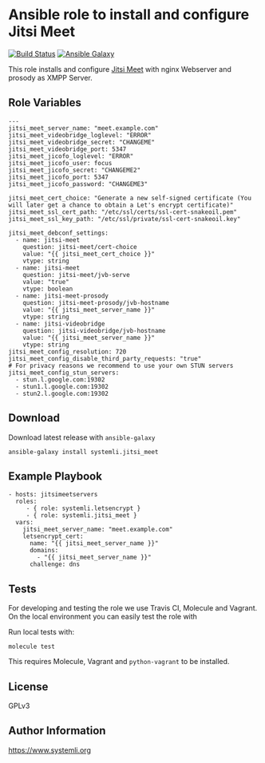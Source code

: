 # Ansible role to install and configure Jitsi Meet

[![Build Status](https://travis-ci.com/systemli/ansible-role-jitsi-meet.svg?branch=master)](https://travis-ci.com/systemli/ansible-role-jitsi-meet) [![Ansible Galaxy](http://img.shields.io/badge/ansible--galaxy-jitsi-meet-blue.svg)](https://galaxy.ansible.com/systemli/jitsi-meet/)

This role installs and configure [Jitsi Meet](https://jitsi.org/jitsi-meet/) with nginx Webserver and prosody as XMPP Server.

Role Variables
--------------

```
---
jitsi_meet_server_name: "meet.example.com"
jitsi_meet_videobridge_loglevel: "ERROR"
jitsi_meet_videobridge_secret: "CHANGEME"
jitsi_meet_videobridge_port: 5347
jitsi_meet_jicofo_loglevel: "ERROR"
jitsi_meet_jicofo_user: focus
jitsi_meet_jicofo_secret: "CHANGEME2"
jitsi_meet_jicofo_port: 5347
jitsi_meet_jicofo_password: "CHANGEME3"

jitsi_meet_cert_choice: "Generate a new self-signed certificate (You will later get a chance to obtain a Let's encrypt certificate)"
jitsi_meet_ssl_cert_path: "/etc/ssl/certs/ssl-cert-snakeoil.pem"
jitsi_meet_ssl_key_path: "/etc/ssl/private/ssl-cert-snakeoil.key"

jitsi_meet_debconf_settings:
  - name: jitsi-meet
    question: jitsi-meet/cert-choice
    value: "{{ jitsi_meet_cert_choice }}"
    vtype: string
  - name: jitsi-meet
    question: jitsi-meet/jvb-serve
    value: "true"
    vtype: boolean
  - name: jitsi-meet-prosody
    question: jitsi-meet-prosody/jvb-hostname
    value: "{{ jitsi_meet_server_name }}"
    vtype: string
  - name: jitsi-videobridge
    question: jitsi-videobridge/jvb-hostname
    value: "{{ jitsi_meet_server_name }}"
    vtype: string
jitsi_meet_config_resolution: 720
jitsi_meet_config_disable_third_party_requests: "true"
# For privacy reasons we recommend to use your own STUN servers 
jitsi_meet_config_stun_servers:
  - stun.l.google.com:19302
  - stun1.l.google.com:19302
  - stun2.l.google.com:19302

```

Download
--------

Download latest release with `ansible-galaxy`

	ansible-galaxy install systemli.jitsi_meet

Example Playbook
----------------

```
- hosts: jitsimeetservers
  roles:
     - { role: systemli.letsencrypt }
     - { role: systemli.jitsi_meet }
  vars:
    jitsi_meet_server_name: "meet.example.com"
    letsencrypt_cert:
      name: "{{ jitsi_meet_server_name }}"
      domains:
        - "{{ jitsi_meet_server_name }}"
      challenge: dns
```

Tests
-----

For developing and testing the role we use Travis CI, Molecule and Vagrant. On the local environment you can easily test the role with

Run local tests with: 

```
molecule test 
```

This requires Molecule, Vagrant and `python-vagrant` to be installed.

License
-------

GPLv3

Author Information
------------------

https://www.systemli.org
